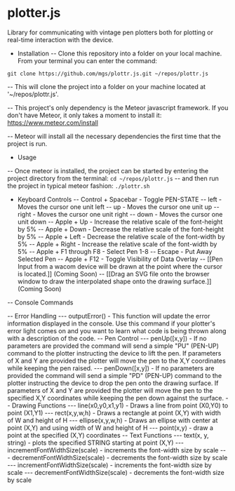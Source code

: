 # plotter.js
Library for communicating with vintage pen plotters both for plotting or real-time interaction with the device.

- Installation
-- Clone this repository into a folder on your local machine. From your terminal you can enter the command:

`git clone https://github.com/mgs/plottr.js.git ~/repos/plottr.js`

-- This will clone the project into a folder on your machine located at '~/repos/plottr.js'.

-- This project's only dependency is the Meteor javascript framework. If you don't have Meteor, it only takes a moment to install it: https://www.meteor.com/install

-- Meteor will install all the necessary dependencies the first time that the project is run. 

- Usage

-- Once meteor is installed, the project can be started by entering the project directory from the terminal:
`cd ~/repos/plottr.js`
-- and then run the project in typical meteor fashion:
`./plottr.sh`

- Keyboard Controls
-- Control + Spacebar - Toggle PEN-STATE
-- left - Moves the cursor one unit left
-- up - Moves the cursor one unit up
-- right - Moves the cursor one unit right
-- down - Moves the cursor one unit down
-- Apple + Up - Increase the relative scale of the font-height by 5% 
-- Apple + Down - Decrease the relative scale of the font-height by 5%
-- Apple + Left - Decrease the relative scale of the font-width by 5%
-- Apple + Right - Increase the relative scale of the font-width by 5%
-- Apple + F1 through F8 - Select Pen 1-8
-- Escape - Put Away Selected Pen
-- Apple + F12 - Toggle Visibility of Data Overlay
-- [[Pen Input from a wacom device will be drawn at the point where the cursor is located.]] (Coming Soon)
-- [[Drag an SVG file onto the browser window to draw the interpolated shape onto the drawing surface.]] (Coming Soon)


-- Console Commands

-- Error Handling
--- outputError() - This function will update the error information displayed in the console. Use this command if your plotter's error light comes on and you want to learn what code is being thrown along with a description of the code.
-- Pen Control
--- penUp([x,y]) - If no parameters are provided the command will send a simple "PU" (PEN-UP) command to the plotter instructing the device to lift the pen. If parameters of X and Y are provided the plotter will move the pen to the X,Y coordinates while keeping the pen raised.
--- penDown([x,y]) - If no parameters are provided the command will send a simple "PD" (PEN-UP) command to the plotter instructing the device to drop the pen onto the drawing surface. If parameters of X and Y are provided the plotter will move the pen to the specified X,Y coordinates while keeping the pen down against the surface.
-- Drawing Functions
--- line(x0,y0,x1,y1) - Draws a line from point (X0,Y0) to point (X1,Y1)
--- rect(x,y,w,h) - Draws a rectangle at point (X,Y) with width of W and height of H
--- ellipse(x,y,w,h) - Draws an ellipse with center at point (X,Y) and using width of W and height of H
--- point(x,y) - draw a point at the specified (X,Y) coordinates
-- Text Functions
--- text(x, y, string) - plots the specified STRING starting at point (X,Y)
--- incrementFontWidthSize(scale) - increments the font-width size by scale
--- decrementFontWidthSize(scale) - decrements the font-width size by scale
--- incrementFontWidthSize(scale) - increments the font-width size by scale
--- decrementFontWidthSize(scale) - decrements the font-width size by scale

